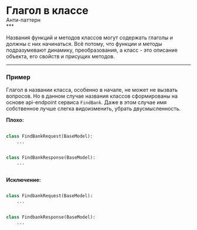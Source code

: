 
<div class="sticky-header">
  <div>
    <h1 style="margin: 0;">Глагол в классе</h1>
    <p style="margin: 0;">Анти-паттерн</p>
  </div>
</div>
***

Названия функций и методов классов могут содержать глаголы и должны с них начинаться. Всё потому, что функции и методы подразумевают динамику, преобразования, а класс - это описание объекта, его свойств и присущих методов.

***

### Пример 

Глагол в названии класса, особенно в начале, не может не вызвать вопросов. Но в данном случае названия классов сформированы на основе api-endpoint сервиса `FindBank`. Даже в этом случае имя собственное лучше слегка видоизменить, убрать двусмысленность.


                                    **Плохо:**

                                    ```python
                                    class FindBankRequest(BaseModel):
    ...


class FindBankResponse(BaseModel):
    ...
                                    ```


                                    **Исключение:**

                                    ```python
                                    class FindbankRequest(BaseModel):
    ...


class FindbankResponse(BaseModel):
    ...
                                    ```


